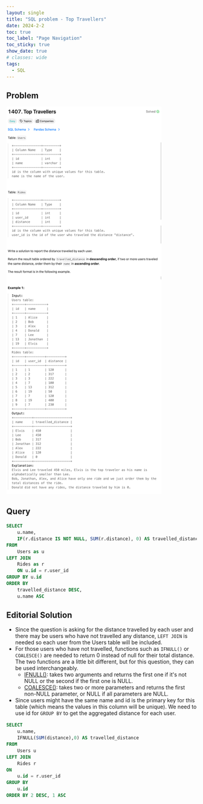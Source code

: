 ```yaml
---
layout: single
title: "SQL problem - Top Travellers"
date: 2024-2-2
toc: true
toc_label: "Page Navigation"
toc_sticky: true
show_date: true
# classes: wide
tags:
  - SQL
---
```


## Problem

![problem-1407](../assets/images/2024-02-02_15-30-04-top-travellers.png)

## Query

```sql
SELECT
    u.name,
    IF(r.distance IS NOT NULL, SUM(r.distance), 0) AS travelled_distance
FROM
    Users as u
LEFT JOIN
    Rides as r
    ON u.id = r.user_id
GROUP BY u.id
ORDER BY 
    travelled_distance DESC,
    u.name ASC
```

## Editorial Solution

- Since the question is asking for the distance travelled by each user and there may be users who have not travelled any distance, `LEFT JOIN` is needed so each user from the Users table will be included.
- For those users who have not travelled, functions such as `IFNULL()` or `COALESCE()` are needed to return 0 instead of null for their total distance. The two functions are a little bit different, but for this question, they can be used interchangeably.
  - [IFNULL()](https://dev.mysql.com/doc/refman/5.7/en/flow-control-functions.html#function_ifnull): takes two arguments and returns the first one if it's not NULL or the second if the first one is NULL.
  - [COALESCE()](https://dev.mysql.com/doc/refman/5.7/en/comparison-operators.html#function_coalesce): takes two or more parameters and returns the first non-NULL parameter, or NULL if all parameters are NULL.
- Since users might have the same name and id is the primary key for this table (which means the values in this column will be unique). We need to use id for `GROUP BY` to get the aggregated distance for each user.

```sql
SELECT 
    u.name, 
    IFNULL(SUM(distance),0) AS travelled_distance
FROM 
    Users u
LEFT JOIN 
    Rides r
ON 
    u.id = r.user_id
GROUP BY 
    u.id
ORDER BY 2 DESC, 1 ASC
```
